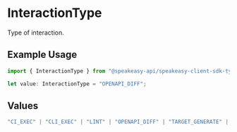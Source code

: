 # InteractionType

Type of interaction.

## Example Usage

```typescript
import { InteractionType } from "@speakeasy-api/speakeasy-client-sdk-typescript/sdk/models/shared";

let value: InteractionType = "OPENAPI_DIFF";
```

## Values

```typescript
"CI_EXEC" | "CLI_EXEC" | "LINT" | "OPENAPI_DIFF" | "TARGET_GENERATE" | "TOMBSTONE" | "AUTHENTICATE" | "QUICKSTART" | "RUN" | "CONFIGURE" | "PUBLISH"
```